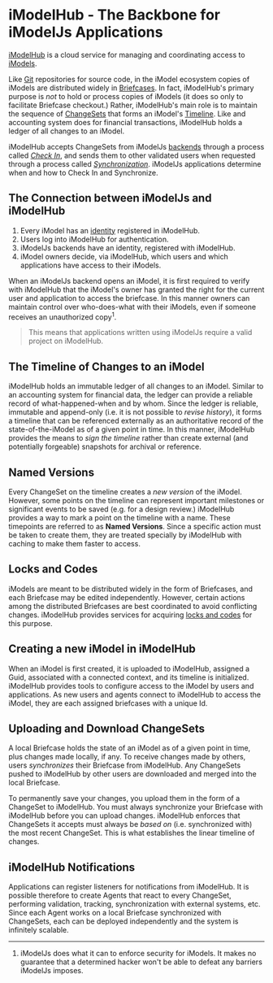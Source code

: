 # iModelHub - The Backbone for iModelJs Applications

[iModelHub](http:/www.iModelHub.com) is a cloud service for managing and coordinating access to [iModels](./iModels).

Like [Git](https://git-scm.com/) repositories for source code, in the iModel ecosystem copies of iModels are distributed widely in [Briefcases](../learning/backend/Briefcases). In fact, iModelHub's primary purpose is *not* to hold or process copies of iModels (it does so only to facilitate Briefcase checkout.) Rather, iModelHub's main role is to maintain the sequence of [ChangeSets](../learning/backend/ChangeSets) that forms an iModel's [Timeline](#the-timeline-of-changes-to-an-imodel). Like and accounting system does for financial transactions, iModelHub holds a ledger of all changes to an iModel.

iModelHub accepts ChangeSets from iModelJs [backends](../learning/backend/index) through a process called [*Check In*](#upload-changesets), and sends them to other validated users when requested through a process called [*Synchronization*](#download-changesets). iModelJs applications determine when and how to Check In and Synchronize.

## The Connection between iModelJs and iModelHub

1. Every iModel has an [identity](./iModels#every-imodel-has-a-guid) registered in iModelHub.
2. Users log into iModelHub for authentication.
3. iModelJs backends have an identity, registered with iModelHub.
4. iModel owners decide, via iModelHub, which users and which applications have access to their iModels.

When an iModelJs backend opens an iModel, it is first required to verify with iModelHub that the iModel's owner has granted the right for the current user and application to access the briefcase. In this manner owners can maintain control over who-does-what with their iModels, even if someone receives an unauthorized copy<sup>1</sup>.

> This means that applications written using iModelJs require a valid project on iModelHub.

## The Timeline of Changes to an iModel

iModelHub holds an immutable ledger of all changes to an iModel. Similar to an accounting system for financial data, the ledger can provide a reliable record of what-happened-when and by whom.
Since the ledger is reliable, immutable and append-only (i.e. it is not possible to *revise history*), it forms a timeline that can be referenced externally as an authoritative record of the state-of-the-iModel
as of a given point in time. In this manner, iModelHub provides the means to *sign the timeline* rather than create external (and potentially forgeable) snapshots for archival or reference.

## Named Versions

Every ChangeSet on the timeline creates a *new version* of the iModel. However, some points on the timeline can represent important milestones or significant events to be saved (e.g. for a design review.)
iModelHub provides a way to mark a point on the timeline with a name. These timepoints are referred to as **Named Versions**. Since a specific action must be taken to create them, they are treated specially by
iModelHub with caching to make them faster to access.

## Locks and Codes

iModels are meant to be distributed widely in the form of Briefcases, and each Briefcase may be edited independently. However, certain actions among the distributed Briefcases are best coordinated to avoid
conflicting changes. iModelHub provides services for acquiring [locks and codes](../learning/backend/ConcurrencyControl) for this purpose.

## Creating a new iModel in iModelHub

When an iModel is first created, it is uploaded to iModelHub, assigned a Guid, associated with a connected context, and its timeline is initialized.
iModelHub provides tools to configure access to the iModel by users and applications. As new users and agents connect to iModelHub to access the iModel, they are each assigned
briefcases with a unique Id.

## Uploading and Download ChangeSets

A local Briefcase holds the state of an iModel as of a given point in time, plus changes made locally, if any. To receive changes made by others, users *synchronizes* their Briefcase from iModelHub.
Any ChangeSets pushed to iModelHub by other users are downloaded and merged into the local Briefcase.

To permanently save your changes, you upload them in the form of a ChangeSet to iModelHub. You must always synchronize your Briefcase with iModelHub before you can upload changes.
iModelHub enforces that ChangeSets it accepts must always be *based on* (i.e. synchronized with) the most recent ChangeSet. This is what establishes the linear timeline of changes.

## iModelHub Notifications

Applications can register listeners for notifications from iModelHub. It is possible therefore to create Agents that react to every ChangeSet, performing validation, tracking, synchronization with external systems, etc. Since each Agent works on a local Briefcase synchronized with ChangeSets, each can be deployed independently and the system is infinitely scalable.

---

1. iModelJs does what it can to enforce security for iModels. It makes no guarantee that a determined hacker won't be able to defeat any barriers iModelJs imposes.